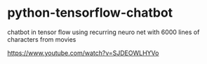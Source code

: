 # python-tensorflow-chatbot
chatbot in tensor flow using recurring neuro net with 6000 lines of characters from movies

https://www.youtube.com/watch?v=SJDEOWLHYVo